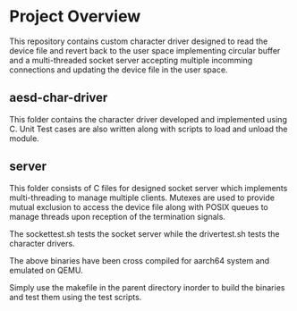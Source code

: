 # Project Overview

This repository contains custom character driver designed to read the device file and revert back to the user space implementing circular buffer and a multi-threaded socket server accepting multiple incomming connections and updating the device file in the user space. 

## aesd-char-driver
This folder contains the character driver developed and implemented using C. Unit Test cases are also written along with scripts to load and unload the module. 

## server
This folder consists of C files for designed socket server which implements multi-threading to manage multiple clients. Mutexes are used to provide mutual exclusion to access the device file along with POSIX queues to manage threads upon reception of the termination signals. 

The  sockettest.sh tests the socket server while the drivertest.sh tests the character drivers.

The above binaries have been cross compiled for aarch64 system and emulated on QEMU. 

Simply use the makefile in the parent directory inorder to build the binaries and test them using the test scripts.
